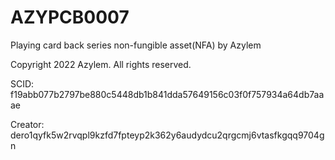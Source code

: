 # AZYPCB0007
Playing card back series non-fungible asset(NFA) by Azylem

Copyright 2022 Azylem. All rights reserved.

SCID: f19abb077b2797be880c5448db1b841dda57649156c03f0f757934a64db7aaae

Creator: dero1qyfk5w2rvqpl9kzfd7fpteyp2k362y6audydcu2qrgcmj6vtasfkgqq9704gn
